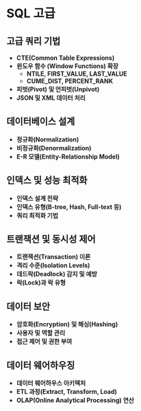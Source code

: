 # SQL 고급

## 고급 쿼리 기법

- **CTE(Common Table Expressions)**
- **윈도우 함수 (Window Functions) 확장**
  - **NTILE, FIRST_VALUE, LAST_VALUE**
  - **CUME_DIST, PERCENT_RANK**
- **피벗(Pivot) 및 언피벗(Unpivot)**
- **JSON 및 XML 데이터 처리**

## 데이터베이스 설계

- **정규화(Normalization)**
- **비정규화(Denormalization)**
- **E-R 모델(Entity-Relationship Model)**

## 인덱스 및 성능 최적화

- **인덱스 설계 전략**
- **인덱스 유형(B-tree, Hash, Full-text 등)**
- **쿼리 최적화 기법**

## 트랜잭션 및 동시성 제어

- **트랜잭션(Transaction) 이론**
- **격리 수준(Isolation Levels)**
- **데드락(Deadlock) 감지 및 예방**
- **락(Lock)과 락 유형**

## 데이터 보안

- **암호화(Encryption) 및 해싱(Hashing)**
- **사용자 및 역할 관리**
- **접근 제어 및 권한 부여**

## 데이터 웨어하우징

- **데이터 웨어하우스 아키텍처**
- **ETL 과정(Extract, Transform, Load)**
- **OLAP(Online Analytical Processing) 연산**

